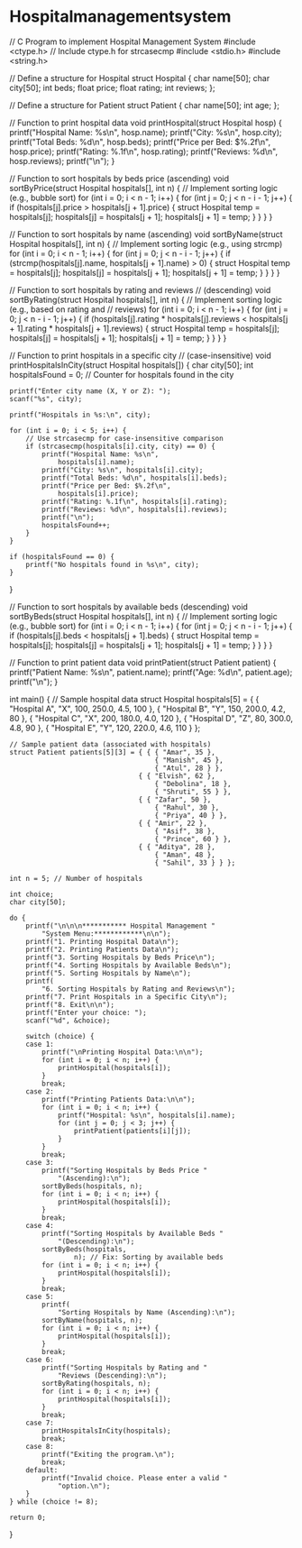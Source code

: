 # Hospitalmanagementsystem
// C Program to implement Hospital Management System 
#include <ctype.h> // Include ctype.h for strcasecmp 
#include <stdio.h> 
#include <string.h> 

// Define a structure for Hospital 
struct Hospital { 
	char name[50]; 
	char city[50]; 
	int beds; 
	float price; 
	float rating; 
	int reviews; 
}; 

// Define a structure for Patient 
struct Patient { 
	char name[50]; 
	int age; 
}; 

// Function to print hospital data 
void printHospital(struct Hospital hosp) 
{ 
	printf("Hospital Name: %s\n", hosp.name); 
	printf("City: %s\n", hosp.city); 
	printf("Total Beds: %d\n", hosp.beds); 
	printf("Price per Bed: $%.2f\n", hosp.price); 
	printf("Rating: %.1f\n", hosp.rating); 
	printf("Reviews: %d\n", hosp.reviews); 
	printf("\n"); 
} 

// Function to sort hospitals by beds price (ascending) 
void sortByPrice(struct Hospital hospitals[], int n) 
{ 
	// Implement sorting logic (e.g., bubble sort) 
	for (int i = 0; i < n - 1; i++) { 
		for (int j = 0; j < n - i - 1; j++) { 
			if (hospitals[j].price 
				> hospitals[j + 1].price) { 
				struct Hospital temp = hospitals[j]; 
				hospitals[j] = hospitals[j + 1]; 
				hospitals[j + 1] = temp; 
			} 
		} 
	} 
} 

// Function to sort hospitals by name (ascending) 
void sortByName(struct Hospital hospitals[], int n) 
{ 
	// Implement sorting logic (e.g., using strcmp) 
	for (int i = 0; i < n - 1; i++) { 
		for (int j = 0; j < n - i - 1; j++) { 
			if (strcmp(hospitals[j].name, 
					hospitals[j + 1].name) 
				> 0) { 
				struct Hospital temp = hospitals[j]; 
				hospitals[j] = hospitals[j + 1]; 
				hospitals[j + 1] = temp; 
			} 
		} 
	} 
} 

// Function to sort hospitals by rating and reviews 
// (descending) 
void sortByRating(struct Hospital hospitals[], int n) 
{ 
	// Implement sorting logic (e.g., based on rating and 
	// reviews) 
	for (int i = 0; i < n - 1; i++) { 
		for (int j = 0; j < n - i - 1; j++) { 
			if (hospitals[j].rating * hospitals[j].reviews 
				< hospitals[j + 1].rating 
					* hospitals[j + 1].reviews) { 
				struct Hospital temp = hospitals[j]; 
				hospitals[j] = hospitals[j + 1]; 
				hospitals[j + 1] = temp; 
			} 
		} 
	} 
} 

// Function to print hospitals in a specific city 
// (case-insensitive) 
void printHospitalsInCity(struct Hospital hospitals[]) 
{ 
	char city[50]; 
	int hospitalsFound 
		= 0; // Counter for hospitals found in the city 

	printf("Enter city name (X, Y or Z): "); 
	scanf("%s", city); 

	printf("Hospitals in %s:\n", city); 

	for (int i = 0; i < 5; i++) { 
		// Use strcasecmp for case-insensitive comparison 
		if (strcasecmp(hospitals[i].city, city) == 0) { 
			printf("Hospital Name: %s\n", 
				hospitals[i].name); 
			printf("City: %s\n", hospitals[i].city); 
			printf("Total Beds: %d\n", hospitals[i].beds); 
			printf("Price per Bed: $%.2f\n", 
				hospitals[i].price); 
			printf("Rating: %.1f\n", hospitals[i].rating); 
			printf("Reviews: %d\n", hospitals[i].reviews); 
			printf("\n"); 
			hospitalsFound++; 
		} 
	} 

	if (hospitalsFound == 0) { 
		printf("No hospitals found in %s\n", city); 
	} 
} 

// Function to sort hospitals by available beds (descending) 
void sortByBeds(struct Hospital hospitals[], int n) 
{ 
	// Implement sorting logic (e.g., bubble sort) 
	for (int i = 0; i < n - 1; i++) { 
		for (int j = 0; j < n - i - 1; j++) { 
			if (hospitals[j].beds < hospitals[j + 1].beds) { 
				struct Hospital temp = hospitals[j]; 
				hospitals[j] = hospitals[j + 1]; 
				hospitals[j + 1] = temp; 
			} 
		} 
	} 
} 

// Function to print patient data 
void printPatient(struct Patient patient) 
{ 
	printf("Patient Name: %s\n", patient.name); 
	printf("Age: %d\n", patient.age); 
	printf("\n"); 
} 

int main() 
{ 
	// Sample hospital data 
	struct Hospital hospitals[5] 
		= { { "Hospital A", "X", 100, 250.0, 4.5, 100 }, 
			{ "Hospital B", "Y", 150, 200.0, 4.2, 80 }, 
			{ "Hospital C", "X", 200, 180.0, 4.0, 120 }, 
			{ "Hospital D", "Z", 80, 300.0, 4.8, 90 }, 
			{ "Hospital E", "Y", 120, 220.0, 4.6, 110 } }; 

	// Sample patient data (associated with hospitals) 
	struct Patient patients[5][3] = { { { "Amar", 35 }, 
										{ "Manish", 45 }, 
										{ "Atul", 28 } }, 
									{ { "Elvish", 62 }, 
										{ "Debolina", 18 }, 
										{ "Shruti", 55 } }, 
									{ { "Zafar", 50 }, 
										{ "Rahul", 30 }, 
										{ "Priya", 40 } }, 
									{ { "Amir", 22 }, 
										{ "Asif", 38 }, 
										{ "Prince", 60 } }, 
									{ { "Aditya", 28 }, 
										{ "Aman", 48 }, 
										{ "Sahil", 33 } } }; 

	int n = 5; // Number of hospitals 

	int choice; 
	char city[50]; 

	do { 
		printf("\n\n\n*********** Hospital Management "
			"System Menu:************\n\n"); 
		printf("1. Printing Hospital Data\n"); 
		printf("2. Printing Patients Data\n"); 
		printf("3. Sorting Hospitals by Beds Price\n"); 
		printf("4. Sorting Hospitals by Available Beds\n"); 
		printf("5. Sorting Hospitals by Name\n"); 
		printf( 
			"6. Sorting Hospitals by Rating and Reviews\n"); 
		printf("7. Print Hospitals in a Specific City\n"); 
		printf("8. Exit\n\n"); 
		printf("Enter your choice: "); 
		scanf("%d", &choice); 

		switch (choice) { 
		case 1: 
			printf("\nPrinting Hospital Data:\n\n"); 
			for (int i = 0; i < n; i++) { 
				printHospital(hospitals[i]); 
			} 
			break; 
		case 2: 
			printf("Printing Patients Data:\n\n"); 
			for (int i = 0; i < n; i++) { 
				printf("Hospital: %s\n", hospitals[i].name); 
				for (int j = 0; j < 3; j++) { 
					printPatient(patients[i][j]); 
				} 
			} 
			break; 
		case 3: 
			printf("Sorting Hospitals by Beds Price "
				"(Ascending):\n"); 
			sortByBeds(hospitals, n); 
			for (int i = 0; i < n; i++) { 
				printHospital(hospitals[i]); 
			} 
			break; 
		case 4: 
			printf("Sorting Hospitals by Available Beds "
				"(Descending):\n"); 
			sortByBeds(hospitals, 
					n); // Fix: Sorting by available beds 
			for (int i = 0; i < n; i++) { 
				printHospital(hospitals[i]); 
			} 
			break; 
		case 5: 
			printf( 
				"Sorting Hospitals by Name (Ascending):\n"); 
			sortByName(hospitals, n); 
			for (int i = 0; i < n; i++) { 
				printHospital(hospitals[i]); 
			} 
			break; 
		case 6: 
			printf("Sorting Hospitals by Rating and "
				"Reviews (Descending):\n"); 
			sortByRating(hospitals, n); 
			for (int i = 0; i < n; i++) { 
				printHospital(hospitals[i]); 
			} 
			break; 
		case 7: 
			printHospitalsInCity(hospitals); 
			break; 
		case 8: 
			printf("Exiting the program.\n"); 
			break; 
		default: 
			printf("Invalid choice. Please enter a valid "
				"option.\n"); 
		} 
	} while (choice != 8); 

	return 0; 
}
